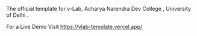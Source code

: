 The official template for v-Lab, Acharya Narendra Dev College , University of Delhi .

For a Live Demo Visit
https://vlab-template.vercel.app/